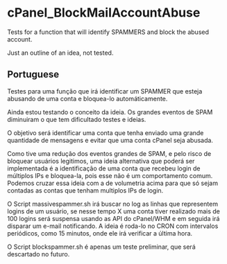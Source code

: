 # cPanel_BlockMailAccountAbuse

Tests for a function that will identify SPAMMERS and block the abused account.

Just an outline of an idea, not tested.

Portuguese
--------------------------------------------------------------------

Testes para uma função que irá identificar um SPAMMER que esteja abusando de uma conta e bloquea-lo automáticamente.

Ainda estou testando o conceito da ideia. Os grandes eventos de SPAM diminuiram o que tem dificultado testes e ideias.


O objetivo será identificar uma conta que tenha enviado uma grande quantidade de mensagens e evitar que uma conta cPanel seja abusada.

Como tive uma redução dos eventos grandes de SPAM, e pelo risco de bloquear usuários legitimos, uma ideia alternativa que poderá ser implementada é a identificação de uma conta que recebeu login de múltiplos IPs e bloquea-la, pois esse não é um comportamento comum. Podemos cruzar essa ideia com a de volumetria acima para que só sejam contadas as contas que tenham multiplos IPs de login.


O Script massivespammer.sh <hour> irá buscar no log as linhas que representem logins de um usuário, se nesse tempo X uma conta tiver realizado mais de 100 logins será suspensa usando as API do cPanel/WHM e em seguida irá disparar um e-mail notificando.
A ideia é roda-lo no CRON com intervalos periódicos, como 15 minutos, onde ele irá verificar a última hora.


O Script blockspammer.sh é apenas um teste preliminar, que será descartado no futuro.
